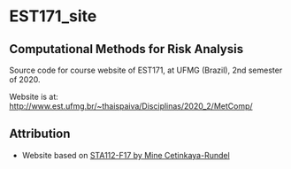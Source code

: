 # EST171_site

## Computational Methods for Risk Analysis

Source code for course website of EST171, at UFMG (Brazil), 2nd semester of 2020.

Website is at: http://www.est.ufmg.br/~thaispaiva/Disciplinas/2020_2/MetComp/

## Attribution
* Website based on [STA112-F17 by Mine Cetinkaya-Rundel](http://www2.stat.duke.edu/courses/Fall17/sta112.01/)
